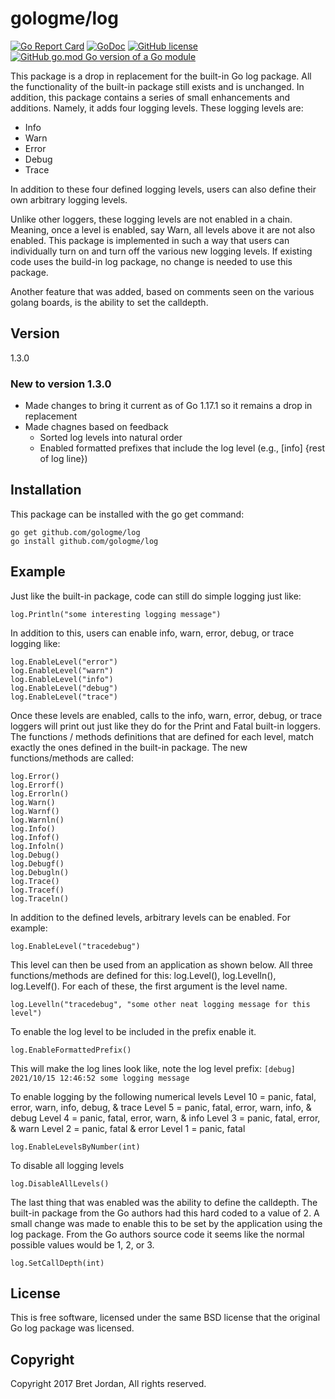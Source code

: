 # gologme/log #

[![Go Report Card](https://goreportcard.com/badge/github.com/gologme/log)](https://goreportcard.com/report/github.com/gologme/log) 
[![GoDoc](https://godoc.org/github.com/gologme/log?status.png)](https://godoc.org/github.com/gologme/log)
[![GitHub license](https://img.shields.io/github.com/gologme/log.svg?style=flat)](https://github.com/gologme/log/blob/master/LICENSE)
[![GitHub go.mod Go version of a Go module](https://img.shields.io/github/go-mod/go-version/gologme/log.svg?style=flat)](https://github.com/gologme/log)


This package is a drop in replacement for the built-in Go log package. All the 
functionality of the built-in package still exists and is unchanged. In addition, 
this package contains a series of small enhancements and additions. Namely, it 
adds four logging levels. These logging levels are:

- Info
- Warn
- Error
- Debug
- Trace

In addition to these four defined logging levels, users can also define their 
own arbitrary logging levels.

Unlike other loggers, these logging levels are not enabled in a chain. Meaning, 
once a level is enabled, say Warn, all levels above it are not also enabled. 
This package is implemented in such a way that users can individually turn on 
and turn off the various new logging levels. If existing code uses the build-in 
log package, no change is needed to use this package.

Another feature that was added, based on comments seen on the various golang 
boards, is the ability to set the calldepth. 


## Version ##
1.3.0

### New to version 1.3.0 ###
- Made changes to bring it current as of Go 1.17.1 so it remains a drop in replacement
- Made chagnes based on feedback
  - Sorted log levels into natural order
  - Enabled formatted prefixes that include the log level (e.g., [info] {rest of log line})

## Installation ##

This package can be installed with the go get command:
```
go get github.com/gologme/log
go install github.com/gologme/log
```

## Example ##

Just like the built-in package, code can still do simple logging just like:
```
log.Println("some interesting logging message")
```

In addition to this, users can enable info, warn, error, debug, or trace logging like:
```
log.EnableLevel("error")
log.EnableLevel("warn")
log.EnableLevel("info")
log.EnableLevel("debug")
log.EnableLevel("trace")
```

Once these levels are enabled, calls to the info, warn, error, debug, or trace loggers 
will print out just like they do for the Print and Fatal built-in loggers. The 
functions / methods definitions that are defined for each level, match exactly 
the ones defined in the built-in package. The new functions/methods are called:
```
log.Error()
log.Errorf()
log.Errorln()
log.Warn()
log.Warnf()
log.Warnln()
log.Info()
log.Infof()
log.Infoln()
log.Debug()
log.Debugf()
log.Debugln()
log.Trace()
log.Tracef()
log.Traceln()
```

In addition to the defined levels, arbitrary levels can be enabled.  For example:
```
log.EnableLevel("tracedebug")
```

This level can then be used from an application as shown below. All three 
functions/methods are defined for this: log.Level(), log.Levelln(), log.Levelf().
For each of these, the first argument is the level name.
```
log.Levelln("tracedebug", "some other neat logging message for this level")
```

To enable the log level to be included in the prefix enable it.
```
log.EnableFormattedPrefix()
```
This will make the log lines look like, note the log level prefix:
`[debug] 2021/10/15 12:46:52 some logging message `

To enable logging by the following numerical levels
Level 10 = panic, fatal, error, warn, info, debug, & trace
Level 5 = panic, fatal, error, warn, info, & debug
Level 4 = panic, fatal, error, warn, & info
Level 3 = panic, fatal, error, & warn 
Level 2 = panic, fatal & error
Level 1 = panic, fatal
```
log.EnableLevelsByNumber(int)
```

To disable all logging levels
```
log.DisableAllLevels()
```

The last thing that was enabled was the ability to define the calldepth. The 
built-in package from the Go authors had this hard coded to a value of 2. A small
change was made to enable this to be set by the application using the log package. 
From the Go authors source code it seems like the normal possible values would 
be 1, 2, or 3.  
```
log.SetCallDepth(int)
```


## License ##

This is free software, licensed under the same BSD license that the original 
Go log package was licensed.


## Copyright ##

Copyright 2017 Bret Jordan, All rights reserved.
